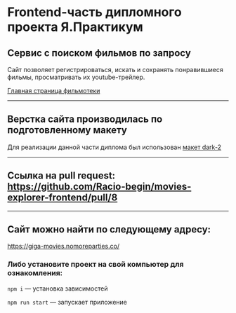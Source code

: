 # Frontend-часть дипломного проекта Я.Практикум

## Сервис с поиском фильмов по запросу
Сайт позволяет регистрироваться, искать и сохранять понравившиеся фильмы, просматривать их youtube-трейлер.

[Главная страница фильмотеки](../../images/main_page.png)

 --- 

## Верстка сайта производилась по подготовленному макету
Для реализации данной части диплома был использован [макет dark-2](https://www.figma.com/file/6FMWkB94wE7KTkcCgUXtnC/light-1?type=design&node-id=1-7266&mode=design&t=zNus89utRChXTMkx-0)

 --- 

## Ссылка на pull request: https://github.com/Racio-begin/movies-explorer-frontend/pull/8

 --- 

## Сайт можно найти по следующему адресу:
https://giga-movies.nomoreparties.co/

### Либо установите проект на свой компьютер для ознакомления:

```npm i``` — установка зависимостей

```npm run start``` — запускает приложение
